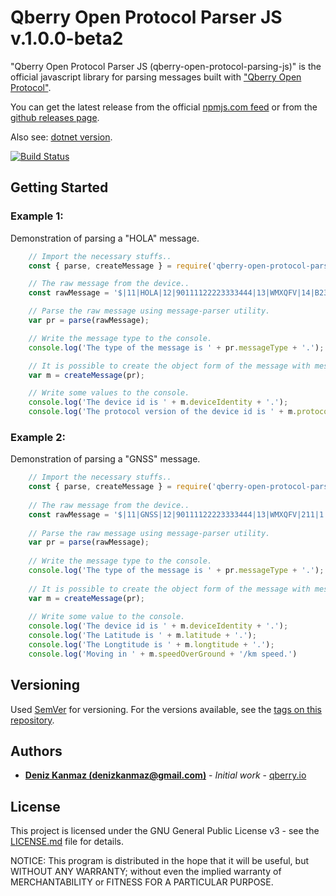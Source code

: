 # Qberry Open Protocol Parser JS v.1.0.0-beta2

"Qberry Open Protocol Parser JS (qberry-open-protocol-parsing-js)" is the official javascript library for parsing messages built with ["Qberry Open Protocol"](https://github.com/denizkanmaz/qberry-open-protocol).

You can get the latest release from the official [npmjs.com feed](https://www.npmjs.com/package/qberry-open-protocol-parsing-js) or from the [github releases page](https://github.com/denizkanmaz/qberry-open-protocol-parsing-js/releases).

Also see: [dotnet version](https://github.com/denizkanmaz/qberry-open-protocol-parsing-dotnet).

[![Build Status](https://travis-ci.com/denizkanmaz/qberry-open-protocol-parsing-js.svg?branch=master)](https://travis-ci.com/denizkanmaz/qberry-open-protocol-parsing-js)

## Getting Started

### Example 1:
Demonstration of parsing a "HOLA" message.
```javascript
    // Import the necessary stuffs..
	const { parse, createMessage } = require('qberry-open-protocol-parsing-js');

	// The raw message from the device..
	const rawMessage = '$|11|HOLA|12|90111122223333444|13|WMXQFV|14|B23a56|15|ONE|16|1.0.0|$';

	// Parse the raw message using message-parser utility.
	var pr = parse(rawMessage);

	// Write the message type to the console.
	console.log('The type of the message is ' + pr.messageType + '.');

	// It is possible to create the object form of the message with message specific properties.
	var m = createMessage(pr);

	// Write some values to the console.
	console.log('The device id is ' + m.deviceIdentity + '.');
	console.log('The protocol version of the device id is ' + m.protocolVersion + '.');
```
  
### Example 2:
Demonstration of parsing a "GNSS" message.
```javascript
    // Import the necessary stuffs..
    const { parse, createMessage } = require('qberry-open-protocol-parsing-js');
    
    // The raw message from the device..
    const rawMessage = '$|11|GNSS|12|90111122223333444|13|WMXQFV|211|1|212|39.922790|213|32.838507|214|108.600|215|0.43|216|344.6|217|1|218|5|219|0|$';
    
    // Parse the raw message using message-parser utility.
    var pr = parse(rawMessage);
    
    // Write the message type to the console.
    console.log('The type of the message is ' + pr.messageType + '.');
    
    // It is possible to create the object form of the message with message specific properties.
    var m = createMessage(pr);
    
    // Write some value to the console.
    console.log('The device id is ' + m.deviceIdentity + '.');
    console.log('The Latitude is ' + m.latitude + '.');
    console.log('The Longtitude is ' + m.longtitude + '.');
    console.log('Moving in ' + m.speedOverGround + '/km speed.')
```
## Versioning

Used [SemVer](http://semver.org/) for versioning. For the versions available, see the [tags on this repository](https://github.com/denizkanmaz/qberry-open-protocol-parsing-dotnet/tags). 

## Authors

* **[Deniz Kanmaz (denizkanmaz@gmail.com)](https://github.com/denizkanmaz)** - *Initial work* - [qberry.io](https://qberry.io)

## License

This project is licensed under the GNU General Public License v3 - see the [LICENSE.md](LICENSE.md) file for details.

NOTICE: This program is distributed in the hope that it will be useful, but WITHOUT ANY WARRANTY; without even the implied warranty of MERCHANTABILITY or FITNESS FOR A PARTICULAR PURPOSE.